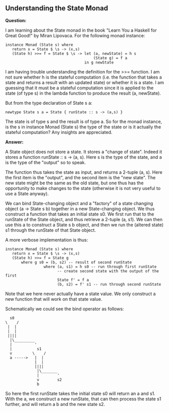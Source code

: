 

## Understanding the State Monad

**Question:**

I am learning about the State monad in the book "Learn You a Haskell for Great Good!" by Miran Lipovaca. For the following monad instance:
```
instance Monad (State s) where
   return x = State $ \s -> (x,s)
   (State h) >>= f = State $ \s -> let (a, newState) = h s
                                       (State g) = f a
                                   in g newState
```
I am having trouble understanding the definition for the >>= function. I am not sure whether h is the stateful computation (i.e. the function that takes a state and returns a result with an updated state) or whether it is a state. I am guessing that it must be a stateful computation since it is applied to the state (of type s) in the lambda function to produce the result (a, newState).

But from the type declaration of State s a:
```
newtype State s a = State { runState :: s -> (a,s) }
```
The state is of type s and the result is of type a. So for the monad instance, is the s in instance Monad (State s) the type of the state or is it actually the stateful computation? Any insights are appreciated.

**Answer:**

A State object does not store a state. It stores a "change of state". Indeed it stores a function runState :: s -> (a, s). Here s is the type of the state, and a is the type of the "output" so to speak.

The function thus takes the state as input, and returns a 2-tuple (a, s). Here the first item is the "output", and the second item is the "new state". The new state might be the same as the old state, but one thus has the opportunity to make changes to the state (otherwise it is not very useful to use a State anyway).

We can bind State-changing object and a "factory" of a state changing object (a -> State s b) together in a new State-changing object. We thus construct a function that takes an initial state s0. We first run that to the runState of the State object, and thus retrieve a 2-tuple (a, s1). We can then use this a to construct a State s b object, and then we run the (altered state) s1 through the runState of that State object.

A more verbose implementation is thus:
```
instance Monad (State s) where
   return x = State $ \s -> (x,s)
   (State h) >>= f = State g
       where g s0 = (b, s2) -- result of second runState
                 where (a, s1) = h s0 -- run through first runState
                       -- create second state with the output of the first
                       State f' = f a
                       (b, s2) = f' s1 -- run through second runState
```
Note that we here never actually have a state value. We only construct a new function that will work on that state value.

Schematically we could see the bind operator as follows:

```
  s0
\    /
 |  |
 |  |
 ||||
  |\_________
  |          '
  |           s1
  v         \    /
  a ----->   |  |
             |  |
             ||||
              |\_______
              |        '
              v        s2
              b
```
So here the first runState takes the initial state s0 will return an a and s1. With the a, we construct a new runState, that can then process the state s1 further, and will return a b and the new state s2.
